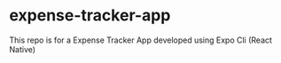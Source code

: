 # expense-tracker-app
This repo is for a Expense Tracker App developed using Expo Cli (React Native)
